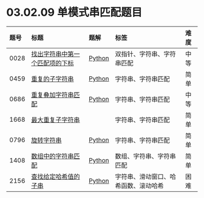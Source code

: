 # 03.02.09 单模式串匹配题目

| 题号 | 标题 | 题解 | 标签 | 难度 |
| :------ | :------ | :------ | :------ | :------ |
| 0028 | [找出字符串中第一个匹配项的下标](https://leetcode.cn/problems/find-the-index-of-the-first-occurrence-in-a-string/) | [Python](https://github.com/datawhalechina/leetcode-notes/tree/main/docs/solutions/0028.md) | 双指针、字符串、字符串匹配 | 中等 |
| 0459 | [重复的子字符串](https://leetcode.cn/problems/repeated-substring-pattern/) | [Python](https://github.com/datawhalechina/leetcode-notes/tree/main/docs/solutions/0459.md) | 字符串、字符串匹配 | 简单 |
| 0686 | [重复叠加字符串匹配](https://leetcode.cn/problems/repeated-string-match/) | [Python](https://github.com/datawhalechina/leetcode-notes/tree/main/docs/solutions/0686.md) | 字符串、字符串匹配 | 中等 |
| 1668 | [最大重复子字符串](https://leetcode.cn/problems/maximum-repeating-substring/) |  | 字符串、字符串匹配 | 简单 |
| 0796 | [旋转字符串](https://leetcode.cn/problems/rotate-string/) | [Python](https://github.com/datawhalechina/leetcode-notes/tree/main/docs/solutions/0796.md) | 字符串、字符串匹配 | 简单 |
| 1408 | [数组中的字符串匹配](https://leetcode.cn/problems/string-matching-in-an-array/) | [Python](https://github.com/datawhalechina/leetcode-notes/tree/main/docs/solutions/1408.md) | 数组、字符串、字符串匹配 | 简单 |
| 2156 | [查找给定哈希值的子串](https://leetcode.cn/problems/find-substring-with-given-hash-value/) | [Python](https://github.com/datawhalechina/leetcode-notes/tree/main/docs/solutions/2156.md) | 字符串、滑动窗口、哈希函数、滚动哈希 | 困难 |

